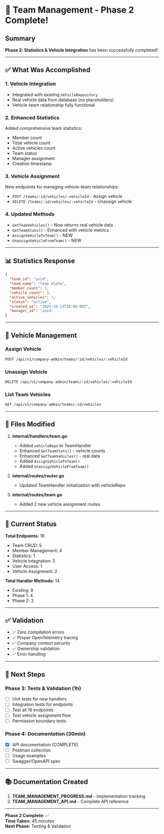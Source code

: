 # 🎉 Team Management - Phase 2 Complete!

## Summary

**Phase 2: Statistics & Vehicle Integration** has been successfully completed!

---

## ✅ What Was Accomplished

### 1. **Vehicle Integration**
- Integrated with existing `VehicleRepository`
- Real vehicle data from database (no placeholders)
- Vehicle-team relationship fully functional

### 2. **Enhanced Statistics**
Added comprehensive team statistics:
- Member count
- Total vehicle count  
- Active vehicles count
- Team status
- Manager assignment
- Creation timestamp

### 3. **Vehicle Assignment**
New endpoints for managing vehicle-team relationships:
- `POST /teams/:id/vehicles/:vehicleId` - Assign vehicle
- `DELETE /teams/:id/vehicles/:vehicleId` - Unassign vehicle

### 4. **Updated Methods**
- `GetTeamVehicles()` - Now returns real vehicle data
- `GetTeamStats()` - Enhanced with vehicle metrics
- `AssignVehicleToTeam()` - NEW
- `UnassignVehicleFromTeam()` - NEW

---

## 📊 Statistics Response

```json
{
  "team_id": "uuid",
  "team_name": "Team Alpha",
  "member_count": 5,
  "vehicle_count": 3,
  "active_vehicles": 2,
  "status": "active",
  "created_at": "2025-10-13T10:00:00Z",
  "manager_id": "uuid"
}
```

---

## 🚗 Vehicle Management

### Assign Vehicle
```bash
POST /api/v1/company-admin/teams/:id/vehicles/:vehicleId
```

### Unassign Vehicle
```bash
DELETE /api/v1/company-admin/teams/:id/vehicles/:vehicleId
```

### List Team Vehicles
```bash
GET /api/v1/company-admin/teams/:id/vehicles
```

---

## 📝 Files Modified

1. **internal/handlers/team.go**
   - Added `vehicleRepo` to TeamHandler
   - Enhanced `GetTeamStats()` - vehicle counts
   - Enhanced `GetTeamVehicles()` - real data
   - Added `AssignVehicleToTeam()`
   - Added `UnassignVehicleFromTeam()`

2. **internal/routes/router.go**
   - Updated TeamHandler initialization with vehicleRepo

3. **internal/routes/team.go**
   - Added 2 new vehicle assignment routes

---

## 🎯 Current Status

**Total Endpoints:** 16
- Team CRUD: 5
- Member Management: 4
- Statistics: 1
- Vehicle Integration: 3
- User Access: 1
- Vehicle Assignment: 2

**Total Handler Methods:** 14
- Existing: 8
- Phase 1: 4
- Phase 2: 2

---

## ✅ Validation

- ✅ Zero compilation errors
- ✅ Proper OpenTelemetry tracing
- ✅ Company context security
- ✅ Ownership validation
- ✅ Error handling

---

## 🚀 Next Steps

### Phase 3: Tests & Validation (1h)
- [ ] Unit tests for new handlers
- [ ] Integration tests for endpoints
- [ ] Test all 16 endpoints
- [ ] Test vehicle assignment flow
- [ ] Permission boundary tests

### Phase 4: Documentation (30min)
- [x] API documentation (COMPLETE)
- [ ] Postman collection
- [ ] Usage examples
- [ ] Swagger/OpenAPI spec

---

## 📚 Documentation Created

1. **TEAM_MANAGEMENT_PROGRESS.md** - Implementation tracking
2. **TEAM_MANAGEMENT_API.md** - Complete API reference

---

**Phase 2 Complete:** ✅  
**Time Taken:** 45 minutes  
**Next Phase:** Testing & Validation
